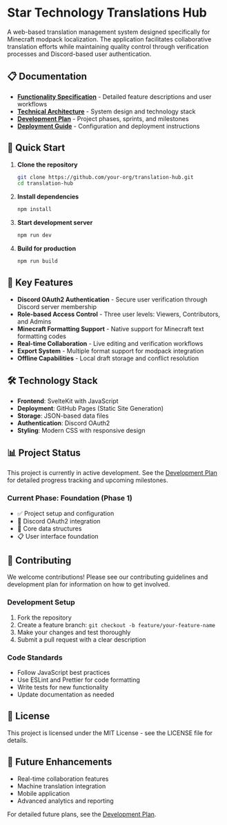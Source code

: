 # Star Technology Translations Hub

A web-based translation management system designed specifically for Minecraft modpack localization. The application facilitates collaborative translation efforts while maintaining quality control through verification processes and Discord-based user authentication.

## 📋 Documentation

- **[Functionality Specification](docs/functionality.md)** - Detailed feature descriptions and user workflows
- **[Technical Architecture](docs/architecture.md)** - System design and technology stack
- **[Development Plan](docs/development-plan.md)** - Project phases, sprints, and milestones
- **[Deployment Guide](docs/deployment.md)** - Configuration and deployment instructions

## 🚀 Quick Start

1. **Clone the repository**
   ```bash
   git clone https://github.com/your-org/translation-hub.git
   cd translation-hub
   ```

2. **Install dependencies**
   ```bash
   npm install
   ```

3. **Start development server**
   ```bash
   npm run dev
   ```

4. **Build for production**
   ```bash
   npm run build
   ```

## 🎯 Key Features

- **Discord OAuth2 Authentication** - Secure user verification through Discord server membership
- **Role-based Access Control** - Three user levels: Viewers, Contributors, and Admins
- **Minecraft Formatting Support** - Native support for Minecraft text formatting codes
- **Real-time Collaboration** - Live editing and verification workflows
- **Export System** - Multiple format support for modpack integration
- **Offline Capabilities** - Local draft storage and conflict resolution

## 🛠️ Technology Stack

- **Frontend**: SvelteKit with JavaScript
- **Deployment**: GitHub Pages (Static Site Generation)
- **Storage**: JSON-based data files
- **Authentication**: Discord OAuth2
- **Styling**: Modern CSS with responsive design

## 📊 Project Status

This project is currently in active development. See the [Development Plan](docs/development-plan.md) for detailed progress tracking and upcoming milestones.

### Current Phase: Foundation (Phase 1)
- ✅ Project setup and configuration
- 🔄 Discord OAuth2 integration
- 🔄 Core data structures
- 📋 User interface foundation

## 🤝 Contributing

We welcome contributions! Please see our contributing guidelines and development plan for information on how to get involved.

### Development Setup

1. Fork the repository
2. Create a feature branch: `git checkout -b feature/your-feature-name`
3. Make your changes and test thoroughly
4. Submit a pull request with a clear description

### Code Standards

- Follow JavaScript best practices
- Use ESLint and Prettier for code formatting
- Write tests for new functionality
- Update documentation as needed

## 📄 License

This project is licensed under the MIT License - see the LICENSE file for details.

## 🌟 Future Enhancements

- Real-time collaboration features
- Machine translation integration
- Mobile application
- Advanced analytics and reporting

For detailed future plans, see the [Development Plan](docs/development-plan.md).

